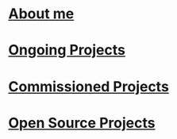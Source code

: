 # [About me](/about.md)

# [Ongoing Projects](/ongoing.md)

# [Commissioned Projects](/paid.md)

# [Open Source Projects](/opensource.md)
